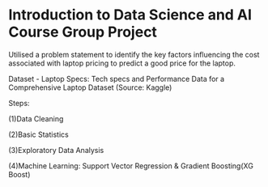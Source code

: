 # Introduction to Data Science and AI Course Group Project

Utilised a problem statement to identify the key factors influencing the cost associated with laptop pricing to predict a good price for the laptop.

Dataset - Laptop Specs: Tech specs and Performance Data for a Comprehensive Laptop Dataset (Source: Kaggle)

Steps:

(1)Data Cleaning

(2)Basic Statistics

(3)Exploratory Data Analysis

(4)Machine Learning: Support Vector Regression & Gradient Boosting(XG Boost)

